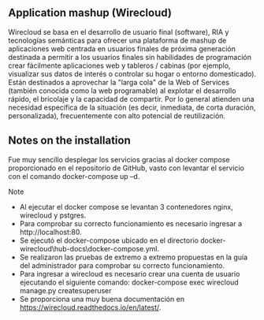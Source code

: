 ## Application mashup (Wirecloud)
Wirecloud se basa en el desarrollo de usuario final (software), RIA y tecnologías semánticas para ofrecer una plataforma de mashup de aplicaciones web centrada en usuarios finales de próxima generación destinada a permitir a los usuarios finales sin habilidades de programación crear fácilmente aplicaciones web y tableros / cabinas (por ejemplo, visualizar sus datos de interés o controlar su hogar o entorno domesticado).
Están destinados a aprovechar la "larga cola" de la Web of Services (también conocida como la web programable) al explotar el desarrollo rápido, el bricolaje y la capacidad de compartir. Por lo general atienden una necesidad específica de la situación (es decir, inmediata, de corta duración, personalizada), frecuentemente con alto potencial de reutilización.

## Notes on the installation
Fue muy sencillo desplegar los servicios gracias al docker compose proporcionado en el repositorio de GitHub, vasto con levantar el servicio con el comando docker-compose up –d. 

Note
-	Al ejecutar el docker compose se levantan 3 contenedores nginx, wirecloud y pstgres.
-	Para comprobar su correcto funcionamiento es necesario ingresar a  http://localhost:80. 
-	Se ejecutó el docker-compose ubicado en el directorio docker-wirecloud\hub-docs\docker-compose.yml. 
-	Se realizaron las pruebas de extremo a extremo propuestas en la guía del administrador para comprobar su correcto funcionamiento.
-	Para ingresar a wirecloud es necesario crear una cuenta de usuario ejecutando el siguiente comando:
docker-compose exec wirecloud manage.py createsuperuser
-	Se proporciona una muy buena documentación en https://wirecloud.readthedocs.io/en/latest/.
 
 
